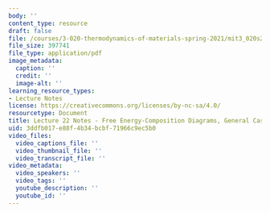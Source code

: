 ```yaml
---
body: ''
content_type: resource
draft: false
file: /courses/3-020-thermodynamics-of-materials-spring-2021/mit3_020s21_l22.pdf
file_size: 397741
file_type: application/pdf
image_metadata:
  caption: ''
  credit: ''
  image-alt: ''
learning_resource_types:
- Lecture Notes
license: https://creativecommons.org/licenses/by-nc-sa/4.0/
resourcetype: Document
title: Lecture 22 Notes - Free Energy-Composition Diagrams, General Case
uid: 3ddfb017-e88f-4b34-bcbf-71966c9ec5b0
video_files:
  video_captions_file: ''
  video_thumbnail_file: ''
  video_transcript_file: ''
video_metadata:
  video_speakers: ''
  video_tags: ''
  youtube_description: ''
  youtube_id: ''
---
```

